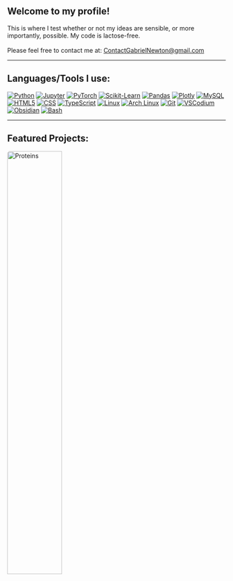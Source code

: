 ## Welcome to my profile!

This is where I test whether or not my ideas are sensible, or more importantly, possible. My code is lactose-free.<br><br>
Please feel free to contact me at: <a href="mailto:ContactGabrielNewton@gmail.com">ContactGabrielNewton@gmail.com</a>

---
## Languages/Tools I use:

<p>
    <a href="https://docs.python.org/3/"><img src="https://img.shields.io/badge/Python-C06705?style=for-the-badge&logo=python&logoColor=white" alt="Python"/></a>
    <a href="https://jupyter.org/documentation"><img src="https://img.shields.io/badge/Jupyter-C06705?style=for-the-badge&logo=jupyter&logoColor=white" alt="Jupyter"/></a>
    <a href="https://pytorch.org/docs/stable/index.html"><img src="https://img.shields.io/badge/PyTorch-C06705?style=for-the-badge&logo=pytorch&logoColor=white" alt="PyTorch"/></a>
    <a href="https://scikit-learn.org/stable/user_guide.html"><img src="https://img.shields.io/badge/scikit--learn-C06705?style=for-the-badge&logo=scikitlearn&logoColor=white" alt="Scikit-Learn"/></a>
    <a href="https://pandas.pydata.org/docs/"><img src="https://img.shields.io/badge/pandas-C06705?style=for-the-badge&logo=pandas&logoColor=white" alt="Pandas"/></a>
    <a href="https://plotly.com/python/"><img src="https://img.shields.io/badge/Plotly-C06705?style=for-the-badge&logo=plotly&logoColor=white" alt="Plotly"/></a>
    <a href="https://dev.mysql.com/doc/"><img src="https://img.shields.io/badge/MySQL-C06705?style=for-the-badge&logo=mysql&logoColor=white" alt="MySQL"/></a>
    <a href="https://developer.mozilla.org/en-US/docs/Web/HTML"><img src="https://img.shields.io/badge/HTML5-C06705?style=for-the-badge&logo=html5&logoColor=white" alt="HTML5"/></a>
    <a href="https://developer.mozilla.org/en-US/docs/Web/CSS"><img src="https://img.shields.io/badge/CSS-C06705?style=for-the-badge" alt="CSS"/></a>
    <a href="https://www.typescriptlang.org/docs/"><img src="https://img.shields.io/badge/TypeScript-C06705?style=for-the-badge&logo=typescript&logoColor=white" alt="TypeScript"/></a>
    <a href="https://wiki.archlinux.org/"><img src="https://img.shields.io/badge/Linux-C06705?style=for-the-badge&logo=linux&logoColor=white" alt="Linux"/></a>
    <a href="https://wiki.archlinux.org/"><img src="https://img.shields.io/badge/Arch_Linux-C06705?style=for-the-badge&logo=archlinux&logoColor=white" alt="Arch Linux"/></a>
    <a href="https://git-scm.com/doc"><img src="https://img.shields.io/badge/git-C06705?style=for-the-badge&logo=git&logoColor=white" alt="Git"/></a>
    <a href="https://vscodium.com/"><img src="https://img.shields.io/badge/VSCodium-C06705?style=for-the-badge&logo=vscodium&logoColor=white" alt="VSCodium"/></a>
    <a href="https://help.obsidian.md/"><img src="https://img.shields.io/badge/Obsidian-C06705?style=for-the-badge&logo=obsidian&logoColor=white" alt="Obsidian"/></a>
    <a href="https://www.gnu.org/software/bash/manual/"><img src="https://img.shields.io/badge/Bash-C06705?style=for-the-badge&logo=gnubash&logoColor=white" alt="Bash"/></a>
</p>

---
## Featured Projects:
<a href="https://github.com/gabriel-newton/proteins"><img src="https://github.com/user-attachments/assets/f42d615f-b287-48e9-8485-8ea8aa81553a" alt="Proteins" width="50%" style="border-radius:5px;"/></a>

